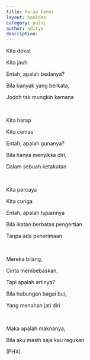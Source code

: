 ```yaml
---
title: Harap Cemas
layout: bookdes
category: puisi
author: aditya
description: 
---
```


Kita dekat

Kita jauh

Entah, apalah bedanya?

Bila banyak yang berkata,

Jodoh tak mungkin kemana

<br>

Kita harap

Kita cemas

Entah, apalah gunanya?

Bila hanya menyiksa diri,

Dalam sebuah ketakutan

<br>

Kita percaya

Kita curiga

Entah, apalah tujuannya

Bila ikatan berbatas pengertian

Tanpa ada penerimaan

<br>

Mereka bilang,

Cinta membebaskan,

Tapi apalah artinya?

Bila hubungan bagai bui,

Yang menahan jati diri

<br>

Maka apalah maknanya,

Bila aku masih saja kau ragukan

(PHX)
